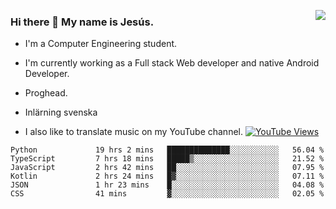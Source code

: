 <img align='right' src="https://github-readme-stats-eight-rose-90.vercel.app
/api?username=JesusJimenezG&show_icons=true&theme=radical">

### Hi there 👋 My name is Jesús.
- I'm a Computer Engineering student.
- I'm currently working as a Full stack Web developer and native Android Developer.

- Proghead.
- Inlärning svenska
- I also like to translate music on my YouTube channel. [![YouTube Views](https://img.shields.io/youtube/channel/views/UCWnlcC4_sV9Imcy9ysQpxHA?style=social)](https://www.youtube.com/channel/UCWnlcC4_sV9Imcy9ysQpxHA)

<!--START_SECTION:waka-->

```text
Python             19 hrs 2 mins   ██████████████░░░░░░░░░░░   56.04 %
TypeScript         7 hrs 18 mins   █████▒░░░░░░░░░░░░░░░░░░░   21.52 %
JavaScript         2 hrs 42 mins   ██░░░░░░░░░░░░░░░░░░░░░░░   07.95 %
Kotlin             2 hrs 24 mins   █▓░░░░░░░░░░░░░░░░░░░░░░░   07.11 %
JSON               1 hr 23 mins    █░░░░░░░░░░░░░░░░░░░░░░░░   04.08 %
CSS                41 mins         ▓░░░░░░░░░░░░░░░░░░░░░░░░   02.05 %
```

<!--END_SECTION:waka-->

<!--
**JesusJimenezG/JesusJimenezG** is a ✨ _special_ ✨ repository because its `README.md` (this file) appears on your GitHub profile.

Here are some ideas to get you started:

- 🔭 I’m currently working on ...
- 🌱 I’m currently learning ...
- 👯 I’m looking to collaborate on ...
- 🤔 I’m looking for help with ...
- 💬 Ask me about ...
- 📫 How to reach me: ...
- 😄 Pronouns: ...
- ⚡ Fun fact: ...
-->
